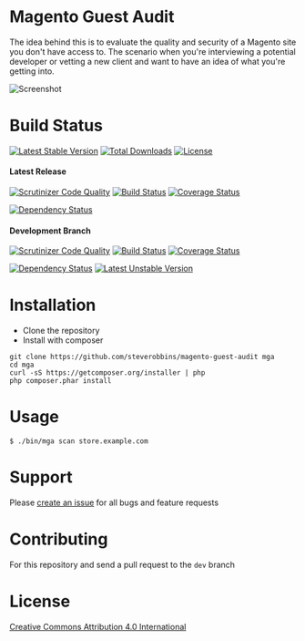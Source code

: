 Magento Guest Audit
===

The idea behind this is to evaluate the quality and security of a Magento site you don't have access to.  The scenario when you're interviewing a potential developer or vetting a new client and want to have an idea of what you're getting into.

![Screenshot](http://i.imgur.com/uNTw2me.png)

# Build Status

[![Latest Stable Version](https://poser.pugx.org/steverobbins/magento-guest-audit/v/stable.svg)](https://packagist.org/packages/steverobbins/magento-guest-audit)
[![Total Downloads](https://poser.pugx.org/steverobbins/magento-guest-audit/downloads.svg)](https://packagist.org/packages/steverobbins/magento-guest-audit)
[![License](https://poser.pugx.org/steverobbins/magento-guest-audit/license.svg)](https://packagist.org/packages/steverobbins/magento-guest-audit)

#### Latest Release

[![Scrutinizer Code Quality](https://scrutinizer-ci.com/g/steverobbins/magento-guest-audit/badges/quality-score.png?b=master)](https://scrutinizer-ci.com/g/steverobbins/magento-guest-audit/?branch=master)
[![Build Status](https://travis-ci.org/steverobbins/magento-guest-audit.svg?branch=master)](https://travis-ci.org/steverobbins/magento-guest-audit)
[![Coverage Status](https://coveralls.io/repos/steverobbins/magento-guest-audit/badge.svg?branch=master)](https://coveralls.io/r/steverobbins/magento-guest-audit?branch=master)

[![Dependency Status](https://www.versioneye.com/user/projects/5507a68b66e561507b0001ff/badge.svg?style=flat)](https://www.versioneye.com/user/projects/5507a68b66e561507b0001ff)

#### Development Branch

[![Scrutinizer Code Quality](https://scrutinizer-ci.com/g/steverobbins/magento-guest-audit/badges/quality-score.png?b=dev)](https://scrutinizer-ci.com/g/steverobbins/magento-guest-audit/?branch=dev)
[![Build Status](https://travis-ci.org/steverobbins/magento-guest-audit.svg?branch=dev)](https://travis-ci.org/steverobbins/magento-guest-audit)
[![Coverage Status](https://coveralls.io/repos/steverobbins/magento-guest-audit/badge.svg?branch=dev)](https://coveralls.io/r/steverobbins/magento-guest-audit?branch=dev)

[![Dependency Status](https://www.versioneye.com/user/projects/5507a68766e561bb9b000383/badge.svg?style=flat)](https://www.versioneye.com/user/projects/5507a68766e561bb9b000383)
[![Latest Unstable Version](https://poser.pugx.org/steverobbins/magento-guest-audit/v/unstable.svg)](https://packagist.org/packages/steverobbins/magento-guest-audit)

# Installation

* Clone the repository
* Install with composer

```
git clone https://github.com/steverobbins/magento-guest-audit mga
cd mga
curl -sS https://getcomposer.org/installer | php
php composer.phar install
```

# Usage

    $ ./bin/mga scan store.example.com

# Support

Please [create an issue](https://github.com/steverobbins/magento-guest-audit/issues/new) for all bugs and feature requests

# Contributing

For this repository and send a pull request to the `dev` branch

# License

[Creative Commons Attribution 4.0 International](https://creativecommons.org/licenses/by/4.0/)
